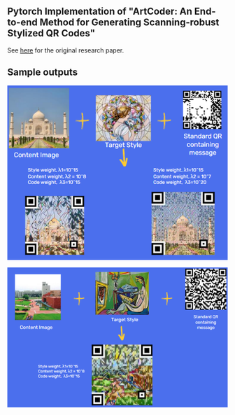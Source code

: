 ## Pytorch Implementation of "ArtCoder: An End-to-end Method for Generating Scanning-robust Stylized QR Codes"

See [here](https://openaccess.thecvf.com/content/CVPR2021/html/Su_ArtCoder_An_End-to-End_Method_for_Generating_Scanning-Robust_Stylized_QR_Codes_CVPR_2021_paper.html) for the original research paper.

## Sample outputs

![Result 1](img/readme/res1.PNG)


![Result 2](./img/readme/res2.PNG)